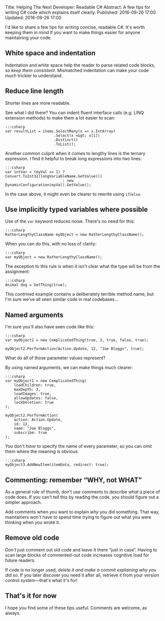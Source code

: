 Title: Helping The Next Developer: Readable C#
Abstract: A few tips for writing C# code which explains itself clearly.
Published: 2016-09-26 17:00
Updated: 2016-09-26 17:00

I'd like to share a few tips for writing concise, readable C#. It's worth keeping them in mind if you want to make things easier for anyone maintaining your code.

## White space and indentation

Indentation and white space help the reader to parse related code blocks, so *keep them consistent*. Mismatched indentation can make your code much trickier to understand.

## Reduce line length

Shorter lines are more readable.

See what I did there? You can indent fluent interface calls (e.g. LINQ extension methods) to make them a lot easier to scan:

    :::csharp
    var resultList = items.SelectMany(x => x.IntArray)
                          .Select(x =&gt; x[1])
                          .Distinct()
                          .ToList();

Another common culprit when it comes to lengthy lines is the ternary expression. I find it helpful to break long expressions into two lines:

    :::csharp
    var intVar = (myVal == 1) ? Convert.ToInt32(longVariableName.GetValue())
                              : new DynamicConfiguration(myVal).GetValue();

In the case above, it might even be clearer to rewrite using `if`/`else`.

## Use implicitly typed variables where possible

Use of the `var` keyword reduces noise. There's no need for this:

    :::csharp
    RatherLengthyClassName myObject = new RatherLengthyClassName();

When you can do this, with no loss of clarity:

    :::csharp
    var myObject = new RatherLengthyClassName();

The exception to this rule is when it isn't clear what the type will be from the assignment:

    :::csharp
    Animal dog = GetThing(true);

This contrived example contains a deliberately terrible method name, but I'm sure we've all seen similar code in real codebases…

## Named arguments

I'm sure you'll also have seen code like this:

    :::csharp
    var myObject1 = new ComplicatedThing(true, 3, true, false, true);

    myObject2.PerformAction(Action.Update, 12, "Joe Bloggs", true);

What do all of those parameter values represent?

By using named arguments, we can make things much clearer:

    :::csharp
    var myObject1 = new ComplicatedThing(
        loadChildren: true,
        maxDepth: 3,
        loadImages: true,
        allowUpdates: false,
        lockDeletion: true
    );

    myObject2.PerformAction(
        action: Action.Update,
        id: 12,
        name: "Joe Bloggs",
        subscribe: true
    );

You don't *have* to specify the name of every parameter, so you can omit them where the meaning is obvious:

    :::csharp
    myObject3.AddNewItem(itemData, redirect: true);

## Commenting: remember “WHY, not WHAT”

As a general rule of thumb, don't use comments to describe *what* a piece of code does. If you can't tell this by reading the code, you should figure out a simpler approach.

Add comments when you want to explain *why* you did something. That way, maintainers won't have to spend time trying to figure out what you were thinking when you wrote it.

## Remove old code

*Don't* just comment out old code and leave it there “just in case”. Having to scan large blocks of commented-out code increases cognitive load for future readers.

If code is no longer used, *delete it and make a commit explaining why you did so*. If you later discover you need it after all, retrieve it from your version control system—that's what it's for!

## That's it for now

I hope you find some of these tips useful. Comments are welcome, as always.
